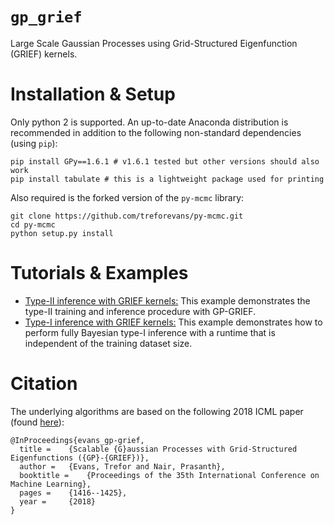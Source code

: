 # `gp_grief`
Large Scale Gaussian Processes using Grid-Structured Eigenfunction (GRIEF) kernels.

# Installation & Setup
Only python 2 is supported.
An up-to-date Anaconda distribution is recommended in addition to the following non-standard dependencies (using `pip`):
```
pip install GPy==1.6.1 # v1.6.1 tested but other versions should also work
pip install tabulate # this is a lightweight package used for printing
```
Also required is the forked version of the `py-mcmc` library:
```
git clone https://github.com/treforevans/py-mcmc.git
cd py-mcmc
python setup.py install
```

# Tutorials & Examples
* [Type-II inference with GRIEF kernels:](./tutorials/Type-II%20example%20with%20GRIEF%20kernel.ipynb) This example demonstrates the type-II training and inference procedure with GP-GRIEF.
* [Type-I inference with GRIEF kernels:](./tutorials/Type-I%20example%20with%20GRIEF%20kernel.ipynb) This example demonstrates how to perform fully Bayesian type-I inference with a runtime that is independent of the training dataset size.

# Citation
The underlying algorithms are based on the following 2018 ICML paper (found [here](https://arxiv.org/abs/1807.02125)):

```
@InProceedings{evans_gp-grief,
  title = 	 {Scalable {G}aussian Processes with Grid-Structured Eigenfunctions ({GP}-{GRIEF})},
  author = 	 {Evans, Trefor and Nair, Prasanth},
  booktitle = 	 {Proceedings of the 35th International Conference on Machine Learning},
  pages = 	 {1416--1425},
  year = 	 {2018}
}
```
